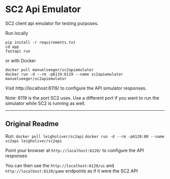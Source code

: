 SC2 Api Emulator
================

SC2 client api emulator for testing purposes.

Run locally
```
pip install -r requirements.txt
cd app
fastapi run
```
or with Docker
```
docker pull manuelseeger/sc2apiemulator
docker run -d --rm -p6119:6119 --name sc2apiemulator manuelseeger/sc2apiemulator
```

Visit http://localhost:6119/ to configure the API simulator responses. 

Note: 6119 is the port SC2 uses. Use a different port if you want to run the simulator while SC2 is running as well. 

----

## Original Readme

Run:
`docker pull leigholiver/sc2api`
`docker run -d --rm -p6120:80 --name sc2api leigholiver/sc2api`

Point your browser at `http://localhost:6120/` to configure the API responses 

You can then use the `http://localhost:6120/ui` and `http://localhost:6120/game` endpoints as if it were the SC2 API